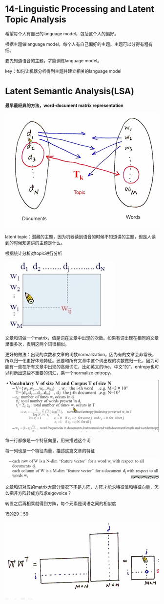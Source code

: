 # 14-Linguistic Processing and Latent Topic Analysis

希望每个人有自己的language model，包括这个人的偏好。

根据主题做language model，每个人有自己偏好的主题。主题可以分得有粗有细。

要先知道语音的主题，才能训练language model。

key：如何让机器分析得到主题并建立相关的language model

# Latent Semantic Analysis(LSA)

**最早最经典的方法，word-document matrix representation**

![Untitled](imgs/Untitled.png)

latent topic：潜藏的主题，因为机器读到语音的时候不知道讲的主题，但是人读到的时候知道讲的主题是什么。

根据统计分析对topic进行分析

![Untitled](imgs/Untitled%201.png)

文章和词做一个matrix，值是词在文章中出现的次数。如果有词出现在相同的文章里很多次，表明这两个词很相似。

更好的做法：出现的次数和文章的词数normalization，因为有的文章会非常长，所以归一化更好体现特征。还要和所有文章中这个词出现的次数做归一化，因为可能有一些在所有文章中出现的高频词汇，比如英文的the，中文”的“。entropy也可以判断出这些不重要的词汇，乘一个normalize entropy。

![Untitled](imgs/Untitled%202.png)

每一行都像是一个特征向量，用来描述这个词

每一列也是一个特征向量，描述这篇文章的特征

![Untitled](imgs/Untitled%203.png)

文章和词对应的matrix大部分情况下不是方阵，方阵才能求特征值和特征向量，怎么把非方阵转成方阵求eigovoice？

转置之后再相乘就得到方阵，每个元素是词语之间的相似度

15的29：59

![Untitled](imgs/Untitled%204.png)

#